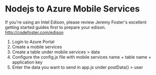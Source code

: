 Nodejs to Azure Mobile Services
=====

If you're using an Intel Edison, please review Jeremy Foster's excellent getting started guides first to prepare your edison.  http://codefoster.com/edison

1. Login to Azure Portal
2. Create a mobile services
3. Create a table under mobile services > data
4. Configure the config.js file with mobile services name + table name + application key
5. Enter the data you want to send in app.js under postData() > user
